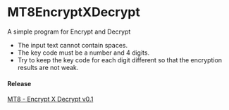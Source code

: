 # MT8EncryptXDecrypt
A simple program for Encrypt and Decrypt

- The input text cannot contain spaces.
- The key code must be a number and 4 digits.
- Try to keep the key code for each digit different so that the encryption results are not weak.

#### Release
[MT8 - Encrypt X Decrypt v0.1](https://github.com/MasterThe8/MT8EncryptXDecrypt/releases/tag/v0.1)
